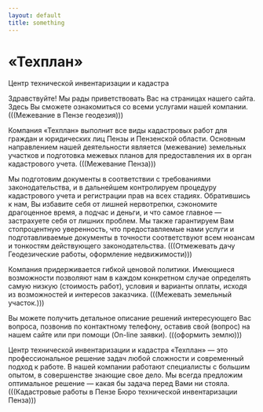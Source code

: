 ```yaml
---
layout: default
title: something
---
```



<div class="hero-unit">
<h1>&laquo;Техплан&raquo;</h1>
<p>Центр технической инвентаризации и кадастра</p>
</div>

Здравствуйте! Мы рады приветствовать Вас на страницах нашего сайта. Здесь Вы сможете ознакомиться со всеми услугами нашей компании. (((Межевание в Пензе геодезия)))

Компания «Техплан» выполнит все виды кадастровых работ для граждан и юридических лиц Пензы и Пензенской области. Основным направлением нашей деятельности является (межевание) земельных участков и подготовка межевых планов для предоставления их в орган кадастрового учета. (((Межевание Пенза)))

Мы подготовим документы в соответствии с требованиями законодательства, и в дальнейшем контролируем процедуру кадастрового учета и регистрации прав на всех стадиях. Обратившись к нам, Вы избавите себя от лишней нервотрепки, сэкономите драгоценное время, а подчас и деньги, и что самое главное — застрахуете себя от лишних проблем. Мы также гарантируем Вам стопроцентную уверенность, что предоставляемые нами услуги и подготавливаемые документы в точности соответствуют всем нюансам и тонкостям действующего законодательства. (((Отмежевать дачу Геодезические работы, оформление недвижимости)))

Компания придерживается гибкой ценовой политики. Имеющиеся возможности позволяют нам в каждом конкретном случае определять самую низкую (стоимость работ), условия и варианты оплаты, исходя из возможностей и интересов заказчика. (((Межевать земельный участок.)))

Вы можете получить детальное описание решений интересующего Вас вопроса, позвонив по контактному телефону, оставив свой (вопрос) на нашем сайте или при помощи (On-line заявки). (((оформить землю)))

Центр технической инвентаризации и кадастра «Техплан» — это профессиональное решение задач любой сложности и современный подход к работе. В нашей компании работают специалисты с большим опытом, в совершенстве знающие свое дело. Мы всегда предложим оптимальное решение — какая бы задача перед Вами ни стояла. (((Кадастровые работы в Пензе Бюро технической инвентаризации Пенза)))
